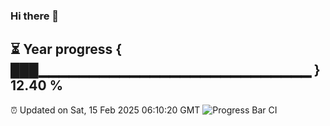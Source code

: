 ### Hi there 👋
⏳ Year progress { ███▁▁▁▁▁▁▁▁▁▁▁▁▁▁▁▁▁▁▁▁▁▁▁▁▁▁▁ } 12.40 %
---
⏰ Updated on Sat, 15 Feb 2025 06:10:20 GMT
![Progress Bar CI](https://github.com/Moyi321/Moyi321/workflows/Progress%20Bar%20CI/badge.svg)
